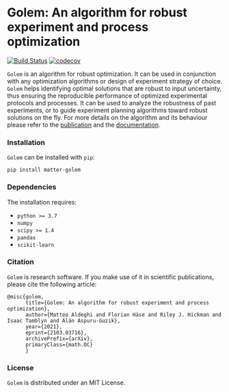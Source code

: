 # Golem: An algorithm for robust experiment and process optimization
[![Build Status](https://github.com/aspuru-guzik-group/golem/actions/workflows/ci.yml/badge.svg)](https://github.com/aspuru-guzik-group/golem/actions/workflows/ci.yml)
[![codecov](https://codecov.io/gh/matteoaldeghi/golem/branch/master/graph/badge.svg?token=JJOHSUa4zX)](https://codecov.io/gh/matteoaldeghi/golem)

``Golem`` is an algorithm for robust optimization. It can be used in conjunction with any optimization algorithms or
design of experiment strategy of choice. ``Golem`` helps identifying optimal solutions that are robust to input uncertainty, 
thus ensuring the reproducible performance of optimized experimental protocols and processes. It can be used to analyze 
the robustness of past experiments, or to guide experiment planning algorithms toward robust solutions on the fly. For 
more details on the algorithm and its behaviour please refer to the [publication](https://arxiv.org/abs/2103.03716) and
the [documentation](https://).

###  Installation
``Golem`` can be installed with ``pip``:

```
pip install matter-golem
```

### Dependencies
The installation requires:
* ``python >= 3.7``
* ``numpy``
* ``scipy >= 1.4``
* ``pandas``
* ``scikit-learn``

###  Citation
``Golem`` is research software. If you make use of it in scientific publications, please cite the following article:

```
@misc{golem,
      title={Golem: An algorithm for robust experiment and process optimization}, 
      author={Matteo Aldeghi and Florian Häse and Riley J. Hickman and Isaac Tamblyn and Alán Aspuru-Guzik},
      year={2021},
      eprint={2103.03716},
      archivePrefix={arXiv},
      primaryClass={math.OC}
      }
```

###  License
``Golem`` is distributed under an MIT License.
